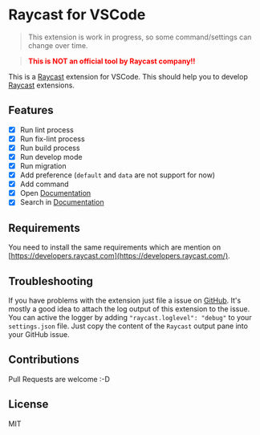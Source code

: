 # Raycast for VSCode

> This extension is work in progress, so some command/settings can change over time.

> <span style="color:red; font-weight:bold;">This is NOT an official tool by Raycast company!!</span>

This is a [Raycast](https://raycast.com) extension for VSCode. This should help you to develop [Raycast](https://raycast.com) extensions.

## Features

- [x] Run lint process
- [x] Run fix-lint process
- [x] Run build process
- [x] Run develop mode
- [x] Run migration
- [x] Add preference (`default` and `data` are not support for now)
- [x] Add command
- [x] Open [Documentation](https://developers.raycast.com)
- [x] Search in [Documentation](https://developers.raycast.com)

## Requirements

You need to install the same requirements which are mention on [https://developers.raycast.com](https://developers.raycast.com/).

## Troubleshooting

If you have problems with the extension just file a issue on [GitHub](https://github.com/tonka3000/vscode-raycast/issues). It's mostly a good idea to attach the log output of this extension to the issue. You can active the logger by adding `"raycast.loglevel": "debug"` to your `settings.json` file. Just copy the content of the `Raycast` output pane into your GitHub issue.

## Contributions

Pull Requests are welcome :-D

## License

MIT
